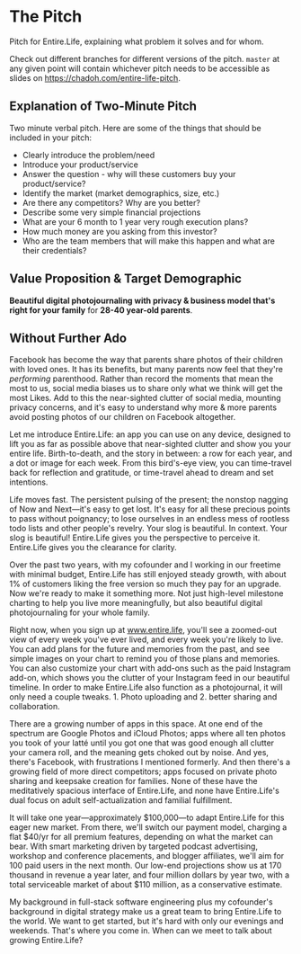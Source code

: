 The Pitch
=========

Pitch for Entire.Life, explaining what problem it solves and for whom.

Check out different branches for different versions of the pitch. `master` at
any given point will contain whichever pitch needs to be accessible as slides
on https://chadoh.com/entire-life-pitch.


Explanation of Two-Minute Pitch
-------------------------------

Two minute verbal pitch. Here are some of the things that should be included in your pitch:

- Clearly introduce the problem/need
- Introduce your product/service
- Answer the question - why will these customers buy your product/service?
- Identify the market (market demographics, size, etc.)
- Are there any competitors?  Why are you better?
- Describe some very simple financial projections
- What are your 6 month to 1 year very rough execution plans?
- How much money are you asking from this investor?
- Who are the team members that will make this happen and what are their credentials?


Value Proposition & Target Demographic
--------------------------------------

**Beautiful digital photojournaling with privacy & business model that's right for your family** for **28-40 year-old parents**.


Without Further Ado
-------------------

Facebook has become the way that parents share photos of their children with loved ones. It has its benefits, but many parents now feel that they're _performing_ parenthood. Rather than record the moments that mean the most to us, social media biases us to share only what we think will get the most Likes. Add to this the near-sighted clutter of social media, mounting privacy concerns, and it's easy to understand why more & more parents avoid posting photos of our children on Facebook altogether.

Let me introduce Entire.Life: an app you can use on any device, designed to lift you as far as possible above that near-sighted clutter and show you your entire life. Birth-to-death, and the story in between: a row for each year, and a dot or image for each week. From this bird's-eye view, you can time-travel back for reflection and gratitude, or time-travel ahead to dream and set intentions.

Life moves fast. The persistent pulsing of the present; the nonstop nagging of Now and Next—it's easy to get lost. It's easy for all these precious points to pass without poignancy; to lose ourselves in an endless mess of rootless todo lists and other people's revelry. Your slog is beautiful. In context. Your slog is beautiful! Entire.Life gives you the perspective to perceive it. Entire.Life gives you the clearance for clarity.

Over the past two years, with my cofounder and I working in our freetime with minimal budget, Entire.Life has still enjoyed steady growth, with about 1% of customers liking the free version so much they pay for an upgrade. Now we're ready to make it something more. Not just high-level milestone charting to help you live more meaningfully, but also beautiful digital photojournaling for your whole family.

Right now, when you sign up at www.entire.life, you'll see a zoomed-out view of every week you've ever lived, and every week you're likely to live. You can add plans for the future and memories from the past, and see simple images on your chart to remind you of those plans and memories. You can also customize your chart with add-ons such as the paid Instagram add-on, which shows you the clutter of your Instagram feed in our beautiful timeline. In order to make Entire.Life also function as a photojournal, it will only need a couple tweaks. 1. Photo uploading and 2. better sharing and collaboration.

There are a growing number of apps in this space. At one end of the spectrum are Google Photos and iCloud Photos; apps where all ten photos you took of your latté until you got one that was good enough all clutter your camera roll, and the meaning gets choked out by noise. And yes, there's Facebook, with frustrations I mentioned formerly. And then there's a growing field of more direct competitors; apps focused on private photo sharing and keepsake creation for families. None of these have the meditatively spacious interface of Entire.Life, and none have Entire.Life's dual focus on adult self-actualization and familial fulfillment.

It will take one year—approximately $100,000—to adapt Entire.Life for this eager new market. From there, we'll switch our payment model, charging a flat $40/yr for all premium features, depending on what the market can bear. With smart marketing driven by targeted podcast advertising, workshop and conference placements, and blogger affiliates, we'll aim for 100 paid users in the next month. Our low-end projections show us at 170 thousand in revenue a year later, and four million dollars by year two, with a total serviceable market of about $110 million, as a conservative estimate.

My background in full-stack software engineering plus my cofounder's background in digital strategy make us a great team to bring Entire.Life to the world. We want to get started, but it's hard with only our evenings and weekends. That's where you come in. When can we meet to talk about growing Entire.Life?
